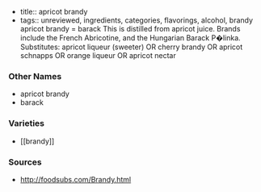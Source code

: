 - title:: apricot brandy
- tags:: unreviewed, ingredients, categories, flavorings, alcohol, brandy
apricot brandy = barack This is distilled from apricot juice. Brands include the French Abricotine, and the Hungarian Barack P�linka. Substitutes: apricot liqueur (sweeter) OR cherry brandy OR apricot schnapps OR orange liqueur OR apricot nectar

### Other Names

* apricot brandy
* barack

### Varieties

* [[brandy]]

### Sources
* http://foodsubs.com/Brandy.html
